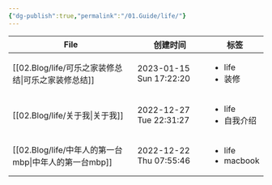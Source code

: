 ```yaml
---
{"dg-publish":true,"permalink":"/01.Guide/life/"}
---
```



| File                                       | 创建时间                    | 标签                                     |
| ------------------------------------------ | ----------------------- | -------------------------------------- |
| [[02.Blog/life/可乐之家装修总结\|可乐之家装修总结]]     | 2023-01-15 Sun 17:22:20 | <ul><li>life</li><li>装修</li></ul>      |
| [[02.Blog/life/关于我\|关于我]]               | 2022-12-27 Tue 22:31:27 | <ul><li>life</li><li>自我介绍</li></ul>    |
| [[02.Blog/life/中年人的第一台mbp\|中年人的第一台mbp]] | 2022-12-22 Thu 07:55:46 | <ul><li>life</li><li>macbook</li></ul> |

